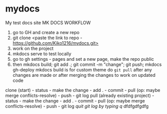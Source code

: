 # mydocs
My test docs site
MK DOCS WORKFLOW

1. go to GH and create a new repo
2. git clone <paste the link to repo - https://github.com/Kiko1216/mydocs.git>
3. work on the project
4. mkdocs serve to test locally
5. go to gh settings - pages and set a new page, make the repo public
6. then mkdocs build; git add .; git commit -m "change"; git push; mkdocs gh-deploy
mkdocs build is for custom theme
do `git pull` after any changes are made or after merging the changes to work on updated code


clone (start) - status - make the change - add . - commit - pull (op: maybe merge conflicts-resolve) - push - git log
pull (already existing project) - status - make the change - add . - commit - pull (op: maybe merge conflicts-resolve) - push - git log *quit git log by typing q*
dfdfgdfgdfg